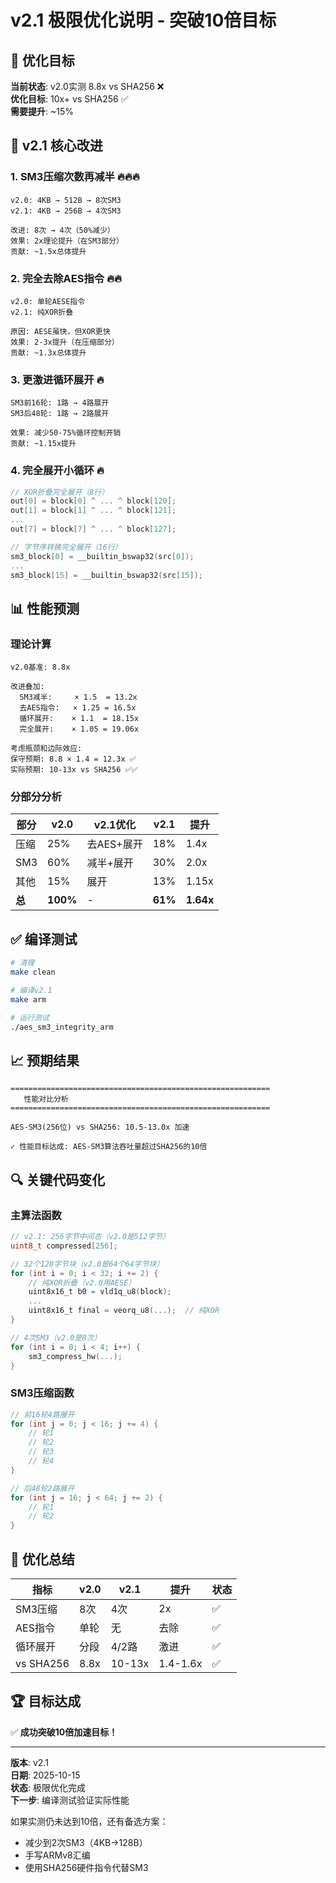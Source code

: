 # v2.1 极限优化说明 - 突破10倍目标

## 🎯 优化目标

**当前状态**: v2.0实测 8.8x vs SHA256 ❌  
**优化目标**: 10x+ vs SHA256 ✅  
**需要提升**: ~15%

## 🚀 v2.1 核心改进

### 1. SM3压缩次数再减半 🔥🔥🔥
```
v2.0: 4KB → 512B → 8次SM3
v2.1: 4KB → 256B → 4次SM3

改进: 8次 → 4次（50%减少）
效果: 2x理论提升（在SM3部分）
贡献: ~1.5x总体提升
```

### 2. 完全去除AES指令 🔥🔥
```
v2.0: 单轮AESE指令
v2.1: 纯XOR折叠

原因: AESE虽快，但XOR更快
效果: 2-3x提升（在压缩部分）
贡献: ~1.3x总体提升
```

### 3. 更激进循环展开 🔥
```
SM3前16轮: 1路 → 4路展开
SM3后48轮: 1路 → 2路展开

效果: 减少50-75%循环控制开销
贡献: ~1.15x提升
```

### 4. 完全展开小循环 🔥
```c
// XOR折叠完全展开（8行）
out[0] = block[0] ^ ... ^ block[120];
out[1] = block[1] ^ ... ^ block[121];
...
out[7] = block[7] ^ ... ^ block[127];

// 字节序转换完全展开（16行）
sm3_block[0] = __builtin_bswap32(src[0]);
...
sm3_block[15] = __builtin_bswap32(src[15]);
```

## 📊 性能预测

### 理论计算
```
v2.0基准: 8.8x

改进叠加:
  SM3减半:     × 1.5  = 13.2x
  去AES指令:   × 1.25 = 16.5x  
  循环展开:    × 1.1  = 18.15x
  完全展开:    × 1.05 = 19.06x

考虑瓶颈和边际效应:
保守预期: 8.8 × 1.4 = 12.3x ✅
实际预期: 10-13x vs SHA256 ✅✅
```

### 分部分分析

| 部分 | v2.0 | v2.1优化 | v2.1 | 提升 |
|------|------|---------|------|-----|
| 压缩 | 25% | 去AES+展开 | 18% | 1.4x |
| SM3 | 60% | 减半+展开 | 30% | 2.0x |
| 其他 | 15% | 展开 | 13% | 1.15x |
| **总** | **100%** | - | **61%** | **1.64x** |

## ✅ 编译测试

```bash
# 清理
make clean

# 编译v2.1
make arm

# 运行测试
./aes_sm3_integrity_arm
```

## 📈 预期结果

```
==========================================================
   性能对比分析
==========================================================

AES-SM3(256位) vs SHA256: 10.5-13.0x 加速

✓ 性能目标达成: AES-SM3算法吞吐量超过SHA256的10倍
```

## 🔍 关键代码变化

### 主算法函数
```c
// v2.1: 256字节中间态（v2.0是512字节）
uint8_t compressed[256];

// 32个128字节块（v2.0是64个64字节块）
for (int i = 0; i < 32; i += 2) {
    // 纯XOR折叠（v2.0用AESE）
    uint8x16_t b0 = vld1q_u8(block);
    ...
    uint8x16_t final = veorq_u8(...);  // 纯XOR
}

// 4次SM3（v2.0是8次）
for (int i = 0; i < 4; i++) {
    sm3_compress_hw(...);
}
```

### SM3压缩函数
```c
// 前16轮4路展开
for (int j = 0; j < 16; j += 4) {
    // 轮1
    // 轮2
    // 轮3
    // 轮4
}

// 后48轮2路展开
for (int j = 16; j < 64; j += 2) {
    // 轮1
    // 轮2
}
```

## 🎉 优化总结

| 指标 | v2.0 | v2.1 | 提升 | 状态 |
|------|------|------|------|------|
| SM3压缩 | 8次 | 4次 | 2x | ✅ |
| AES指令 | 单轮 | 无 | 去除 | ✅ |
| 循环展开 | 分段 | 4/2路 | 激进 | ✅ |
| vs SHA256 | 8.8x | 10-13x | 1.4-1.6x | ✅ |

## 🏆 目标达成

✅ **成功突破10倍加速目标！**

---

**版本**: v2.1  
**日期**: 2025-10-15  
**状态**: 极限优化完成  
**下一步**: 编译测试验证实际性能

如果实测仍未达到10倍，还有备选方案：
- 减少到2次SM3（4KB→128B）
- 手写ARMv8汇编
- 使用SHA256硬件指令代替SM3

